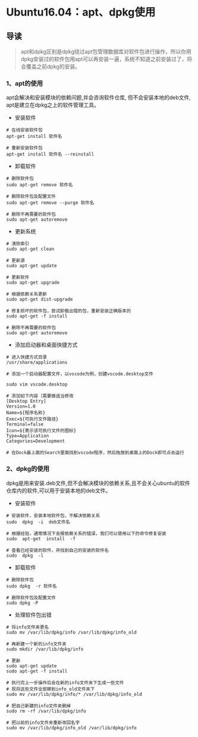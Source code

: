 # Ubuntu16.04：apt、dpkg使用

## 导读

> apt和dpkg区别是dpkg绕过apt包管理数据库对软件包进行操作，所以你用dpkg安装过的软件包用apt可以再安装一遍，系统不知道之前安装过了，将会覆盖之前dpkg的安装。

### 1、apt的使用

apt会解决和安装模块的依赖问题,并会咨询软件仓库, 但不会安装本地的deb文件, apt是建立在dpkg之上的软件管理工具。

- 安装软件

```shell
# 在线安装软件包
apt-get install 软件名

# 重新安装软件包
apt-get install 软件名 --reinstall
```

- 卸载软件

```shell
# 删除软件包
sudo apt-get remove 软件名

# 删除软件包及配置文件
sudo apt-get remove --purge 软件名

# 删除不再需要的软件包
sudo apt-get autoremove
```

- 更新系统

```shell
# 清除索引
sudo apt-get clean

# 更新源
sudo apt-get update

# 更新软件
sudo apt-get upgrade

# 根据依赖关系更新
sudo apt-get dist-upgrade

# 修复损坏的软件包，尝试卸载出错的包，重新安装正确版本的
sudo apt-get -f install

# 删除不再需要的软件包
sudo apt-get autoremove
```

- 添加启动器和桌面快捷方式

```shell
# 进入快捷方式目录
/usr/share/applications

# 添加一个启动器配置文件，以vscode为例，创建vscode.desktop文件

sudo vim vscode.desktop

# 添加如下内容（需要做适当修改
[Desktop Entry]
Version=1.0
Name=${程序名称}
Exec=${可执行文件路径}
Terminal=false
Icon=${表示该可执行文件的图标}
Type=Application
Categories=Development

# 在Dock最上面的Search里面找到vscode程序，然后拖放到桌面上的Dock即可点击运行
```

### 2、dpkg的使用

dpkg是用来安装.deb文件,但不会解决模块的依赖关系,且不会关心ubuntu的软件仓库内的软件,可以用于安装本地的deb文件。

- 安装软件

```shell
# 安装软件，安装本地软件包，不解决依赖关系
sudo  dpkg  -i  deb文件名

# 根据经验，通常情况下会报依赖关系的错误，我们可以使用以下的命令修复安装
sudo  apt-get  install  -f

# 查看已经安装的软件，并找到自己的安装的软件名
sudo  dpkg  -l
```

- 卸载软件

```shell
# 删除软件包
sudo dpkg  -r 软件名

# 删除软件包及配置文件
sudo dpkg -P
```

- 处理软件包出错

```shell
# 将info文件夹更名
sudo mv /var/lib/dpkg/info /var/lib/dpkg/info_old

# 再新建一个新的info文件夹
sudo mkdir /var/lib/dpkg/info

# 更新
sudo apt-get update
sudo apt-get -f install

# 执行完上一步操作后会在新的info文件夹下生成一些文件
# 现将这些文件全部移到info_old文件夹下
sudo mv /var/lib/dpkg/info/* /var/lib/dpkg/info_old

# 把自己新建的info文件夹删掉
sudo rm -rf /var/lib/dpkg/info

# 把以前的info文件夹重新改回名字
sudo mv /var/lib/dpkg/info_old /var/lib/dpkg/info
```
